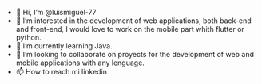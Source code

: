 - 👋 Hi, I’m @luismiguel-77
- 👀 I’m interested in the development of web applications, both  back-end and front-end, I would love to work on the mobile part whith flutter or python.
- 🌱 I’m currently learning  Java.
- 💞️ I’m looking to collaborate on proyects for the development of web and mobile applications with any lenguage. 
- 📫 How to reach mi linkedin  
<!---
luismiguel-77/luismiguel-77 is a ✨ special ✨ repository because its `README.md` (this file) appears on your GitHub profile.
You can click the Preview link to take a look at your changes.
---!>
